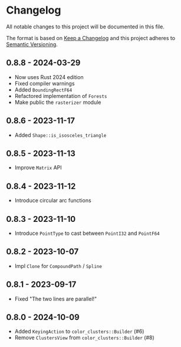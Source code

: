 # Changelog

All notable changes to this project will be documented in this file.

The format is based on [Keep a Changelog](http://keepachangelog.com/)
and this project adheres to [Semantic Versioning](http://semver.org/).

## 0.8.8 - 2024-03-29

* Now uses Rust 2024 edition
* Fixed compiler warnings
* Added `BoundingRectF64`
* Refactored implementation of `Forests`
* Make public the `rasterizer` module

## 0.8.6 - 2023-11-17

* Added `Shape::is_isosceles_triangle`

## 0.8.5 - 2023-11-13

* Improve `Matrix` API

## 0.8.4 - 2023-11-12

* Introduce circular arc functions

## 0.8.3 - 2023-11-10

* Introduce `PointType` to cast between `PointI32` and `PointF64`

## 0.8.2 - 2023-10-07

* Impl `Clone` for `CompoundPath` / `Spline`

## 0.8.1 - 2023-09-17

* Fixed "The two lines are parallel!"

## 0.8.0 - 2024-10-09

* Added `KeyingAction` to `color_clusters::Builder` (#6)
* Remove `ClustersView` from `color_clusters::Builder` (#8)